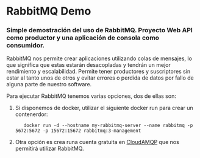# RabbitMQ Demo

### Simple demostración del uso de RabbitMQ. Proyecto Web API como productor y una aplicación de consola como consumidor. 

RabbitMQ nos permite crear aplicaciones utilizando colas de mensajes, lo que significa que estas estarán desacopladas y tendrán un mejor rendimiento y escalabilidad. Permite tener productores y suscriptores sin estar al tanto unos de otros y evitar errores o perdida de datos por fallo de alguna parte de nuestro software.

Para ejecutar RabbitMQ tenemos varias opciones, dos de ellas son:

1. Si disponemos de docker, utilizar el siguiente docker run para crear un contenerdor:

          docker run -d --hostname my-rabbitmq-server --name rabbitmq -p 5672:5672 -p 15672:15672 rabbitmq:3-management

2. Otra opción es crea runa cuenta gratuita en [CloudAMQP](https://www.cloudamqp.com/) que nos permitirá utilizar RabbitMQ.
